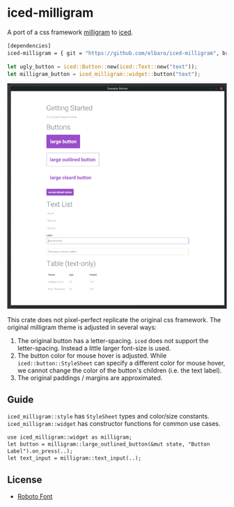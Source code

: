 # iced-milligram
A port of a css framework [milligram](https://milligram.io/) to [iced](https://iced.rs/).

```sh
[dependencies]
iced-milligram = { git = "https://github.com/elbaro/iced-milligram", branch = "main" }
```

```rust
let ugly_button = iced::Button::new(iced::Text::new("text"));
let milligram_button = iced_milligram::widget::button("text");
```

![](screenshot.png)

This crate does not pixel-perfect replicate the original css framework.
The original milligram theme is adjusted in several ways:

1. The original button has a letter-spacing. `iced` does not support the letter-spacing. Instead a little larger font-size is used.
2. The button color for mouse hover is adjusted. While `iced::button::StyleSheet` can specify a different color for mouse hover, we cannot change the color of the button's children (i.e. the text label).
3. The original paddings / margins are approximated.

## Guide
`iced_milligram::style` has `StyleSheet` types and color/size constants.
`iced_milligram::widget` has constructor functions for common use cases.

```
use iced_milligram::widget as milligram;
let button = milligram::large_outlined_button(&mut state, "Button Label").on_press(..);
let text_input = milligram::text_input(..);
```

## License
- [Roboto Font](LICENSE_ROBOTO)